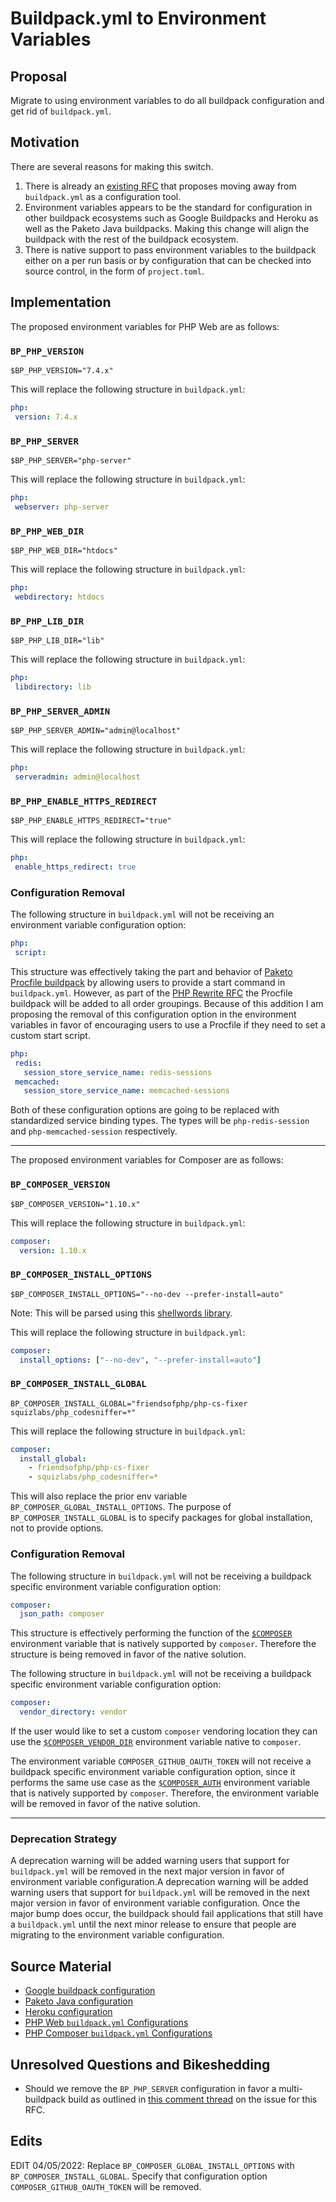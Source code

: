 # Buildpack.yml to Environment Variables

## Proposal

Migrate to using environment variables to do all buildpack configuration and
get rid of `buildpack.yml`.

## Motivation

There are several reasons for making this switch.
1. There is already an [existing RFC](https://github.com/paketo-buildpacks/rfcs/blob/main/text/0026-environment-variable-configuration-of-buildpacks.md)
   that proposes moving away from `buildpack.yml` as a configuration tool.
1. Environment variables appears to be the standard for configuration in other
   buildpack ecosystems such as Google Buildpacks and Heroku as well as the
   Paketo Java buildpacks. Making this change will align the buildpack with the
   rest of the buildpack ecosystem.
1. There is native support to pass environment variables to the buildpack
   either on a per run basis or by configuration that can be checked into
   source control, in the form of `project.toml`.

## Implementation

The proposed environment variables for PHP Web are as follows:

### `BP_PHP_VERSION`
```shell
$BP_PHP_VERSION="7.4.x"
```

This will replace the following structure in `buildpack.yml`:
```yaml
php:
 version: 7.4.x
```

### `BP_PHP_SERVER`
```shell
$BP_PHP_SERVER="php-server"
```

This will replace the following structure in `buildpack.yml`:
```yaml
php:
 webserver: php-server
```
### `BP_PHP_WEB_DIR`
```shell
$BP_PHP_WEB_DIR="htdocs"
```

This will replace the following structure in `buildpack.yml`:
```yaml
php:
 webdirectory: htdocs
```

### `BP_PHP_LIB_DIR`
```shell
$BP_PHP_LIB_DIR="lib"
```

This will replace the following structure in `buildpack.yml`:
```yaml
php:
 libdirectory: lib
```

### `BP_PHP_SERVER_ADMIN`
```shell
$BP_PHP_SERVER_ADMIN="admin@localhost"
```

This will replace the following structure in `buildpack.yml`:
```yaml
php:
 serveradmin: admin@localhost
```

### `BP_PHP_ENABLE_HTTPS_REDIRECT`
```shell
$BP_PHP_ENABLE_HTTPS_REDIRECT="true"
```

This will replace the following structure in `buildpack.yml`:
```yaml
php:
 enable_https_redirect: true
```

### Configuration Removal
The following structure in `buildpack.yml` will not be receiving an environment
variable configuration option:
```yaml
php:
 script:
```
This structure was effectively taking the part and behavior of [Paketo Procfile
buildpack](https://github.com/paketo-buildpacks/procfile) by allowing users to
provide a start command in `buildpack.yml`. However, as part of the [PHP Rewrite RFC](https://github.com/paketo-buildpacks/rfcs/blob/main/text/php/0001-restructure.md)
the Procfile buildpack will be added to all order groupings. Because of this
addition I am proposing the removal of this configuration option in the
environment variables in favor of encouraging users to use a Procfile if they
need to set a custom start script.

```yaml
php:
 redis:
   session_store_service_name: redis-sessions
 memcached:
   session_store_service_name: memcached-sessions
```
Both of these configuration options are going to be replaced with standardized
service binding types. The types will be `php-redis-session` and
`php-memcached-session` respectively.

---
The proposed environment variables for Composer are as follows:

### `BP_COMPOSER_VERSION`
```shell
$BP_COMPOSER_VERSION="1.10.x"
```

This will replace the following structure in `buildpack.yml`:
```yaml
composer:
  version: 1.10.x
```

### `BP_COMPOSER_INSTALL_OPTIONS`
```shell
$BP_COMPOSER_INSTALL_OPTIONS="--no-dev --prefer-install=auto"
```

Note: This will be parsed using this [shellwords library](https://github.com/mattn/go-shellwords).

This will replace the following structure in `buildpack.yml`:
```yaml
composer:
  install_options: ["--no-dev", "--prefer-install=auto"]
```

### `BP_COMPOSER_INSTALL_GLOBAL`
```shell
BP_COMPOSER_INSTALL_GLOBAL="friendsofphp/php-cs-fixer squizlabs/php_codesniffer=*"
```

This will replace the following structure in `buildpack.yml`:
```yaml
composer:
  install_global:
    - friendsofphp/php-cs-fixer
    - squizlabs/php_codesniffer=*
```

This will also replace the prior env variable `BP_COMPOSER_GLOBAL_INSTALL_OPTIONS`.
The purpose of `BP_COMPOSER_INSTALL_GLOBAL` is to specify packages for
global installation, not to provide options.

### Configuration Removal
The following structure in `buildpack.yml` will not be receiving a buildpack
specific environment variable configuration option:
```yaml
composer:
  json_path: composer
```
This structure is effectively performing the function of the
[`$COMPOSER`](https://getcomposer.org/doc/03-cli.md#composer) environment
variable that is natively supported by `composer`. Therefore the structure is
being removed in favor of the native solution.

The following structure in `buildpack.yml` will not be receiving a buildpack
specific environment variable configuration option:
```yaml
composer:
  vendor_directory: vendor
```
If the user would like to set a custom `composer` vendoring location they can
use the
[`$COMPOSER_VENDOR_DIR`](https://getcomposer.org/doc/03-cli.md#composer-vendor-dir)
environment variable native to `composer`.

The environment variable `COMPOSER_GITHUB_OAUTH_TOKEN` will not receive a buildpack
specific environment variable configuration option, since it performs the same use case
as the [`$COMPOSER_AUTH`](https://getcomposer.org/doc/03-cli.md#composer-auth) environment variable
that is natively supported by `composer`. Therefore, the environment variable will be removed
in favor of the native solution.

---

### Deprecation Strategy

A deprecation warning will be added warning users that support for
`buildpack.yml` will be removed in the next major version in favor of
environment variable configuration.A deprecation warning will be added warning
users that support for `buildpack.yml` will be removed in the next major
version in favor of environment variable configuration. Once the major bump
does occur, the buildpack should fail applications that still have a
`buildpack.yml` until the next minor release to ensure that people are
migrating to the environment variable configuration.

## Source Material
* [Google buildpack configuration](https://github.com/GoogleCloudPlatform/buildpacks#language-idiomatic-configuration-options)
* [Paketo Java configuration](https://paketo.io/docs/buildpacks/language-family-buildpacks/java)
* [Heroku configuration](https://github.com/heroku/java-buildpack#customizing)
* [PHP Web `buildpack.yml` Configurations](https://github.com/paketo-buildpacks/php-web#buildpackyml-configurations)
* [PHP Composer `buildpack.yml` Configurations](https://github.com/paketo-buildpacks/php-composer#buildpackyml-configurations)

## Unresolved Questions and Bikeshedding

- Should we remove the `BP_PHP_SERVER` configuration in favor a multi-buildpack
  build as outlined in [this comment thread](https://github.com/paketo-buildpacks/php/issues/472)
  on the issue for this RFC.

## Edits
EDIT 04/05/2022: Replace `BP_COMPOSER_GLOBAL_INSTALL_OPTIONS` with `BP_COMPOSER_INSTALL_GLOBAL`.
Specify that configuration option `COMPOSER_GITHUB_OAUTH_TOKEN` will be removed.